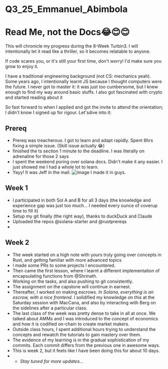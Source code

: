 # Q3_25_Emmanuel_Abimbola
# Read Me, not the Docs😂😊😊

This will chronicle my progress during the 8-Week Turbin3. 
I will intentionally let it read like a thriller, so it becomes relatable to anyone.

If code scares you, or it's still your first time, don't worry! I'd make sure you grow to enjoy it.

I have a traditional engineering background (not CS: mechanics yeah). Some years ago, I intentionally learnt JS because I thought computers were the future. I never got to master it: it was just too cumbersome, but I knew enough to find my way around basic stuffs. I also got fascinated with crypto and started reading about it

So fast forward to when I applied and got the invite to attend the orientation; I didn't know I signed up for rigour. Let'sdive into it:

## Prereq
- Prereq was treacherous. I got to learn and adapt rapidly. Spent 6hrs fixing a simple issue. (Skill issue actually 😂)
- finished the ts section 1 minute to the deadline. I was literally on adrenaline for those 2 says
- I spent the weekend poring over solana docs. Didn't make it any easier. I just showed me I had a whole lot to learn.
- Yayy! It was Jeff in the mail. ![image](https://github.com/user-attachments/assets/2aa180ab-6088-418f-bf4d-9c1da33c333d)
I made it in guys.

## Week 1
- I participated in both Sol A and B for all 3 days (the knowledge and experience gap was just too much... I needed every ounce of coverup time to fill it)
- Setup my git finally (the right way), thanks to duckDuck and Claude
- Uploaded the repos @solana-starter and @rustprereqs
- 

## Week 2
- The week started on a high note with yours truly going over concepts in Rust, and getting familiar with more advanced topics
- I made some PRs to some projects I encountered.
- Then came the first lesson, where I learnt a different implementation of encapsulating functions from @Shrinath.
- Working on the tasks, and also pushing to git consistently.
- The assignment on the capstone will continue in earnest.
- Thereafter, I worked on making escrows. *In Solana, everything is an escrow, with a nice frontend*. I solidified my knowledge on this at the Saturday session with MacCana, and also by interacting with Berg on the sidelines after a particular class.
- The last class of the week was pretty dense to take in all at once. We talked about AMMs and I was introduced to the concept of economics and how it is codified on-chain to create market makers.
- Outside class hours, I spent additional hours trying to understand the concepts and rewatch the tutorials to gain mastery over them.
- The evidence of my learning is in the gradual sophistication of my commits. Each commit differs from the previous one in awesome ways.
- This is week 2, but it feels like I have been doing this for about 10 days.
- - *Stay tuned for more updates...*
